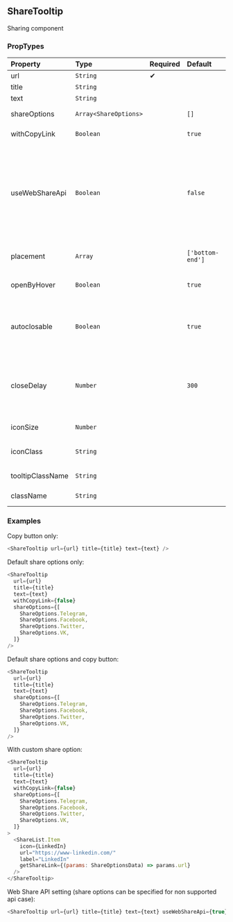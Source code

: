## ShareTooltip

Sharing component

### PropTypes

| Property         | Type                  | Required | Default          | Description                                                                                                                                                                |
| :--------------- | :-------------------- | :------- | :--------------- | :------------------------------------------------------------------------------------------------------------------------------------------------------------------------- |
| url              | `String`              | ✔        |                  | share link                                                                                                                                                                 |
| title            | `String`              |          |                  | link title                                                                                                                                                                 |
| text             | `String`              |          |                  | link text                                                                                                                                                                  |
| shareOptions     | `Array<ShareOptions>` |          | `[]`             | share options list                                                                                                                                                         |
| withCopyLink     | `Boolean`             |          | `true`           | display copy button                                                                                                                                                        |
| useWebShareApi   | `Boolean`             |          | `false`          | [Web Share API](https://developer.mozilla.org/en-US/docs/Web/API/Navigator/share) usage setting. If turned on default share dialog will be shown (if bbrowser supports it) |
| placement        | `Array`               |          | `['bottom-end']` | tooltip openening direction                                                                                                                                                |
| openByHover      | `Boolean`             |          | `true`           | should open tooltip with hover                                                                                                                                             |
| autoclosable     | `Boolean`             |          | `true`           | should close tooltip when cursor is outside                                                                                                                                |
| closeDelay       | `Number`              |          | `300`            | delay before tooltip will be hidden when cursor is otside                                                                                                                  |
| iconSize         | `Number`              |          |                  | icon-control size                                                                                                                                                          |
| iconClass        | `String`              |          |                  | icon-control mixin                                                                                                                                                         |
| tooltipClassName | `String`              |          |                  | tooltip mixin                                                                                                                                                              |
| className        | `String`              |          |                  | css class for control                                                                                                                                                      |

### Examples

Copy button only:

```js
<ShareTooltip url={url} title={title} text={text} />
```

Default share options only:

```js
<ShareTooltip
  url={url}
  title={title}
  text={text}
  withCopyLink={false}
  shareOptions={[
    ShareOptions.Telegram,
    ShareOptions.Facebook,
    ShareOptions.Twitter,
    ShareOptions.VK,
  ]}
/>
```

Default share options and copy button:

```js
<ShareTooltip
  url={url}
  title={title}
  text={text}
  shareOptions={[
    ShareOptions.Telegram,
    ShareOptions.Facebook,
    ShareOptions.Twitter,
    ShareOptions.VK,
  ]}
/>
```

With custom share option:

```js
<ShareTooltip
  url={url}
  title={title}
  text={text}
  withCopyLink={false}
  shareOptions={[
    ShareOptions.Telegram,
    ShareOptions.Facebook,
    ShareOptions.Twitter,
    ShareOptions.VK,
  ]}
>
  <ShareList.Item
    icon={LinkedIn}
    url="https://www-linkedin.com/"
    label="LinkedIn"
    getShareLink={(params: ShareOptionsData) => params.url}
  />
</ShareTooltip>
```

Web Share API setting (share options can be specified for non supported api case):

```js
<ShareTooltip url={url} title={title} text={text} useWebShareApi={true} />
```
